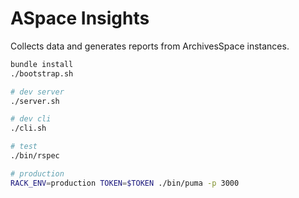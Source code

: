 # ASpace Insights

Collects data and generates reports from ArchivesSpace instances.

```bash
bundle install
./bootstrap.sh

# dev server
./server.sh

# dev cli
./cli.sh

# test
./bin/rspec

# production
RACK_ENV=production TOKEN=$TOKEN ./bin/puma -p 3000
```
